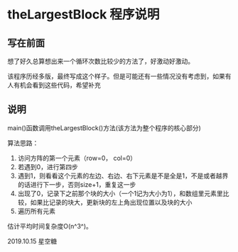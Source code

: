 # theLargestBlock 程序说明

## 写在前面

想了好久总算想出来一个循环次数比较少的方法了，好激动好激动。



该程序历经多版，最终写成这个样子。但是可能还有一些情况没有考虑到，如果有人有机会看到这些代码，希望补充



## 说明

main()函数调用theLargestBlock()方法(该方法为整个程序的核心部分)

算法思路：

1. 访问方阵的第一个元素（row=0， col=0）
2. 若遇到0，进行第四步
3. 遇到1，则看看这个元素的左边、右边、右下元素是不是全是1，不是或者越界的话进行下一步，否则size+1，重复这一步
4. 出现了0，记录下之前那个块的大小（一个1记为大小为1），和数组里元素里比较，如果比记录的块大，更新块的左上角出现位置以及块的大小
5. 遍历所有元素

估计平均时间复杂度O(n^3^)。



2019.10.15 星空糖